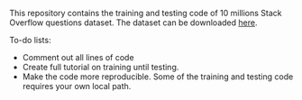 This repository contains the training and testing code of 10 millions Stack Overflow questions dataset. The dataset 
can be downloaded [here](https://drive.google.com/file/d/1ZU4J3KhJDrHVMj48fROFcTsTZKorPGlG/view?usp=sharing).


To-do lists:
- Comment out all lines of code
- Create full tutorial on training until testing.
- Make the code more reproducible. Some of the training and testing code requires your own local path.
